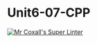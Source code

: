 # Unit6-07-CPP
[![Mr Coxall's Super Linter](https://github.com/ICS3U-Programming-NathanA/Unit6-07-CPP/workflows/Mr%20Coxall's%20Super%20Linter/badge.svg)](https://github.com/ICS3U-Programming-NathanA/Unit6-07-CPP/actions/)
